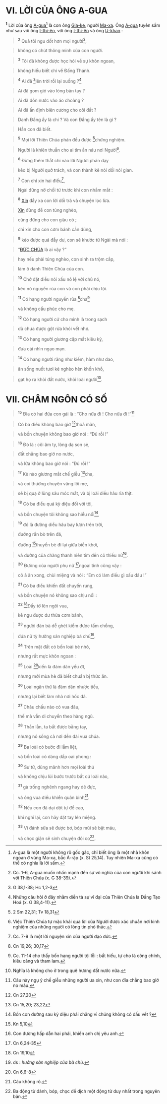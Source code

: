 # VI. LỜI CỦA ÔNG A-GUA
<sup><b>1</b></sup> Lời của ông [A-gua]()[^1-7af63a92-ca6a-43be-855c-7dd61fae2a51] là con ông [Gia-ke](), người [Ma-xa](). Ông [A-gua]() tuyên sấm như sau với ông [I-thi-ên](), với ông [I-thi-ên]() và ông [U-khan]() :


> <sup><b>2</b></sup> Quả tôi ngu dốt hơn mọi người[^2-7af63a92-ca6a-43be-855c-7dd61fae2a51],
>


> không có chút thông minh của con người.
>


> <sup><b>3</b></sup> Tôi đã không được học hỏi về sự khôn ngoan,
>


> không hiểu biết chi về Đấng Thánh.
>


> <sup><b>4</b></sup> Ai đã [^1@-7af63a92-ca6a-43be-855c-7dd61fae2a51]lên trời rồi lại xuống ?[^3-7af63a92-ca6a-43be-855c-7dd61fae2a51]
>


> Ai đã gom gió vào lòng bàn tay ?
>


> Ai đã dồn nước vào áo choàng ?
>


> Ai đã ấn định biên cương cho cõi đất ?
>


> Danh Đấng ấy là chi ? Và con Đấng ấy tên là gì ?
>


> Hẳn con đã biết.
>


> <sup><b>5</b></sup> Mọi lời Thiên Chúa phán đều được [^2@-7af63a92-ca6a-43be-855c-7dd61fae2a51]chứng nghiệm.
>


> Người là khiên thuẫn cho ai tìm ẩn náu nơi Người[^4-7af63a92-ca6a-43be-855c-7dd61fae2a51].
>


> <sup><b>6</b></sup> Đừng thêm thắt chi vào lời Người phán dạy
>


> kẻo bị Người quở trách, và con thành kẻ nói dối nói gian.
>


> <sup><b>7</b></sup> Con chỉ xin hai điều[^5-7af63a92-ca6a-43be-855c-7dd61fae2a51],
>


> Ngài đừng nỡ chối từ trước khi con nhắm mắt :
>


> <sup><b>8</b></sup> [Xin]() đẩy xa con lời dối trá và chuyện lọc lừa.
>


> [Xin]() đừng để con túng nghèo,
>


> cũng đừng cho con giàu có ;
>


> chỉ xin cho con cơm bánh cần dùng,
>


> <sup><b>9</b></sup> kẻo được quá đầy dư, con sẽ khước từ Ngài mà nói :
>


> “[ĐỨC CHÚA]() là ai vậy ?”
>


> hay nếu phải túng nghèo, con sinh ra trộm cắp,
>


> làm ô danh Thiên Chúa của con.
>


> <sup><b>10</b></sup> Chớ đặt điều nói xấu nô lệ với chủ nó,
>


> kẻo nó nguyền rủa con và con phải chịu tội.
>


> <sup><b>11</b></sup> Có hạng người nguyền rủa [^3@-7af63a92-ca6a-43be-855c-7dd61fae2a51]cha[^6-7af63a92-ca6a-43be-855c-7dd61fae2a51]
>


> và không cầu phúc cho mẹ.
>


> <sup><b>12</b></sup> Có hạng người cứ cho mình là trong sạch
>


> dù chưa được gột rửa khỏi vết nhơ.
>


> <sup><b>13</b></sup> Có hạng người giương cặp mắt kiêu kỳ,
>


> đưa cái nhìn ngạo mạn.
>


> <sup><b>14</b></sup> Có hạng người răng như kiếm, hàm như dao,
>


> ăn sống nuốt tươi kẻ nghèo hèn khốn khổ,
>


> gạt họ ra khỏi đất nước, khỏi loài người[^7-7af63a92-ca6a-43be-855c-7dd61fae2a51].
>


# VII. CHÂM NGÔN CÓ SỐ

> <sup><b>15</b></sup> Đỉa có hai đứa con gái là : “Cho nữa đi ! Cho nữa đi !”[^8-7af63a92-ca6a-43be-855c-7dd61fae2a51]
>


> Có ba điều không bao giờ [^4@-7af63a92-ca6a-43be-855c-7dd61fae2a51]thoả mãn,
>


> và bốn chuyện không bao giờ nói : “Đủ rồi !”
>


> <sup><b>16</b></sup> Đó là : cõi âm ty, lòng dạ son sẻ,
>


> đất chẳng bao giờ no nước,
>


> và lửa không bao giờ nói : “Đủ rồi !”
>


> <sup><b>17</b></sup> Kẻ nào giương mắt chế giễu [^5@-7af63a92-ca6a-43be-855c-7dd61fae2a51]cha,
>


> và coi thường chuyện vâng lời mẹ,
>


> sẽ bị quạ ở lũng sâu móc mắt, và bị loài diều hâu rỉa thịt.
>


> <sup><b>18</b></sup> Có ba điều quá kỳ diệu đối với tôi,
>


> và bốn chuyện tôi không sao hiểu nổi[^9-7af63a92-ca6a-43be-855c-7dd61fae2a51],
>


> <sup><b>19</b></sup> đó là đường diều hâu bay lượn trên trời,
>


> đường rắn bò trên đá,
>


> đường [^6@-7af63a92-ca6a-43be-855c-7dd61fae2a51]thuyền bè đi lại giữa biển khơi,
>


> và đường của chàng thanh niên tìm đến cô thiếu nữ[^10-7af63a92-ca6a-43be-855c-7dd61fae2a51].
>


> <sup><b>20</b></sup> Đường của người phụ nữ [^7@-7af63a92-ca6a-43be-855c-7dd61fae2a51]ngoại tình cũng vậy :
>


> cô ả ăn xong, chùi miệng và nói : “Em có làm điều gì xấu đâu !”
>


> <sup><b>21</b></sup> Có ba điều khiến đất chuyển rung,
>


> và bốn chuyện nó không sao chịu nổi :
>


> <sup><b>22</b></sup> [^8@-7af63a92-ca6a-43be-855c-7dd61fae2a51]Đầy tớ lên ngôi vua,
>


> kẻ ngu được dư thừa cơm bánh,
>


> <sup><b>23</b></sup> người đàn bà dễ ghét kiếm được tấm chồng,
>


> đứa nữ tỳ hưởng sản nghiệp bà chủ[^11-7af63a92-ca6a-43be-855c-7dd61fae2a51].
>


> <sup><b>24</b></sup> Trên mặt đất có bốn loài bé nhỏ,
>


> nhưng rất mực khôn ngoan :
>


> <sup><b>25</b></sup> Loài [^9@-7af63a92-ca6a-43be-855c-7dd61fae2a51]kiến là đám dân yếu ớt,
>


> nhưng mới mùa hè đã biết chuẩn bị thức ăn.
>


> <sup><b>26</b></sup> Loài ngân thử là đám dân nhược tiểu,
>


> nhưng lại biết làm nhà nơi hốc đá.
>


> <sup><b>27</b></sup> Châu chấu nào có vua đâu,
>


> thế mà vẫn di chuyển theo hàng ngũ.
>


> <sup><b>28</b></sup> Thằn lằn, ta bắt được bằng tay,
>


> nhưng nó sống cả nơi đền đài vua chúa.
>


> <sup><b>29</b></sup> Ba loài có bước đi lẫm liệt,
>


> và bốn loài có dáng dấp oai phong :
>


> <sup><b>30</b></sup> Sư tử, dũng mãnh hơn mọi loài thú
>


> và không chịu lùi bước trước bất cứ loài nào,
>


> <sup><b>31</b></sup> gà trống nghênh ngang hay dê đực,
>


> và ông vua điều khiển quân binh[^12-7af63a92-ca6a-43be-855c-7dd61fae2a51].
>


> <sup><b>32</b></sup> Nếu con đã dại dột tự đề cao,
>


> khi nghĩ lại, con hãy đặt tay lên miệng.
>


> <sup><b>33</b></sup> Vì đánh sữa sẽ được bơ, bóp mũi sẽ bật máu,
>


> và chọc giận sẽ sinh chuyện đôi co[^13-7af63a92-ca6a-43be-855c-7dd61fae2a51].
>

[^1-7af63a92-ca6a-43be-855c-7dd61fae2a51]: A-gua là một người không rõ gốc gác, chỉ biết ông là một nhà khôn ngoan ở vùng Ma-xa, bắc Ả-rập (x. St 25,14). Tuy nhiên Ma-xa cũng có thể có nghĩa là lời sấm.
[^2-7af63a92-ca6a-43be-855c-7dd61fae2a51]: Cc. 1-6, A-gua muốn nhấn mạnh đến sự vô nghĩa của con người khi sánh với Thiên Chúa (x. G 38-39).
[^3-7af63a92-ca6a-43be-855c-7dd61fae2a51]: Những câu hỏi ở đây nhằm diễn tả sự vĩ đại của Thiên Chúa là Đấng Tạo Hoá (x. G 38,4-11).
[^4-7af63a92-ca6a-43be-855c-7dd61fae2a51]: Việc Thiên Chúa tự mặc khải qua lời của Người được xác chuẩn nơi kinh nghiệm của những người có lòng tin phó thác.
[^5-7af63a92-ca6a-43be-855c-7dd61fae2a51]: Cc. 7-9 là một lời nguyện xin của người đạo đức.
[^6-7af63a92-ca6a-43be-855c-7dd61fae2a51]: Cc. 11-14 cho thấy bốn hạng người tội lỗi : bất hiếu, tự cho là công chính, kiêu căng và tham lam.
[^7-7af63a92-ca6a-43be-855c-7dd61fae2a51]: Nghĩa là không cho ở trong quê hương đất nước nữa.
[^8-7af63a92-ca6a-43be-855c-7dd61fae2a51]: Câu này ngụ ý chế giễu những người ưa xin, như con đỉa chẳng bao giờ no máu.
[^9-7af63a92-ca6a-43be-855c-7dd61fae2a51]: Bốn con đường sau kỳ diệu phải chăng vì chúng không có dấu vết ?
[^10-7af63a92-ca6a-43be-855c-7dd61fae2a51]: Con đường hấp dẫn hai phái, khiến anh chị yêu anh.
[^11-7af63a92-ca6a-43be-855c-7dd61fae2a51]: ds : *hưởng sản nghiệp của bà chủ.*
[^12-7af63a92-ca6a-43be-855c-7dd61fae2a51]: Câu không rõ.
[^13-7af63a92-ca6a-43be-855c-7dd61fae2a51]: Ba động từ đánh, bóp, chọc để dịch một động từ duy nhất trong nguyên bản.
[^1@-7af63a92-ca6a-43be-855c-7dd61fae2a51]: G 38,1-38; Hc 1,2-3
[^2@-7af63a92-ca6a-43be-855c-7dd61fae2a51]: 2 Sm 22,31; Tv 18,31
[^3@-7af63a92-ca6a-43be-855c-7dd61fae2a51]: Cn 19,26; 30,17
[^4@-7af63a92-ca6a-43be-855c-7dd61fae2a51]: Cn 27,20
[^5@-7af63a92-ca6a-43be-855c-7dd61fae2a51]: Cn 15,20; 23,22
[^6@-7af63a92-ca6a-43be-855c-7dd61fae2a51]: Kn 5,10
[^7@-7af63a92-ca6a-43be-855c-7dd61fae2a51]: Cn 6,24-35
[^8@-7af63a92-ca6a-43be-855c-7dd61fae2a51]: Cn 19,10
[^9@-7af63a92-ca6a-43be-855c-7dd61fae2a51]: Cn 6,6-8